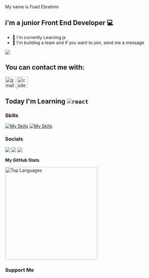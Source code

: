 <div align="left">
My name is Foad Ebrahimi

i'm a junior Front End Developer 💻
-----------------------------

*   🚀  I'm currently Learning js
*   🤝  I'm building a team and if you want to join, send me a message

<a href="https://www.github.com/foadEbrahimi" target="_blank" rel="noreferrer"><img
                  src="https://img.shields.io/github/followers/foadEbrahimi?logo=github&style=for-the-badge&color=0891b2&labelColor=1c1917" /></a>

## You can contact me with:
<a href="fwad40901@gmail.com" target="_blank">
    <img src="https://img.shields.io/static/v1?message=Gmail&logo=gmail&label=&color=D14836&logoColor=white&labelColor=&style=for-the-badge" height="35" alt="gmail logo"  />
  </a>
  <a href="https://codepen.io/FE-Dev" target="_blank">
    <img src="https://img.shields.io/static/v1?message=Codepen&logo=codepen&label=&color=000000&logoColor=white&labelColor=&style=for-the-badge" height="35" alt="codepen logo"  />
  </a>
  
## Today I'm Learning  <code>![react](https://skillicons.dev/icons?i=js)</code>

### Skills
[![My Skills](https://skillicons.dev/icons?i=html,css,bootstrap,js&theme=light)](https://skillicons.dev)
[![My Skills](https://skillicons.dev/icons?i=vscode,git,github&theme=light)](https://skillicons.dev)
                   
### Socials
                  
<p align="left">
<a href="https://github.com/foadEbrahimi" target="_blank" rel="noreferrer"><img src="https://skillicons.dev/icons?i=github&theme=light"/></a>
  <a href="https://www.linkedin.com/in/foad-ebarhimi-b21aa3281/" target="_blank" rel="noreferrer"><img src="https://skillicons.dev/icons?i=linkedin&theme=light"/></a>
  <a href="https://codepen.io/FE-Dev" target="_blank" rel="noreferrer"><img src="https://skillicons.dev/icons?i=codepen&theme=light"/></a></p>

<b>My GitHub Stats</b>

<a href="https://github.com/foadEbrahimi" align="left"><img width="300" src="https://github-readme-stats.vercel.app/api/top-langs/?username=foadEbrahimi&langs_count=10&title_color=0891b2&text_color=ffffff&icon_color=0891b2&bg_color=1c1917&hide_border=true&locale=en&custom_title=Top%20%Languages" alt="Top Languages" /></a>
### Support Me
</div>
